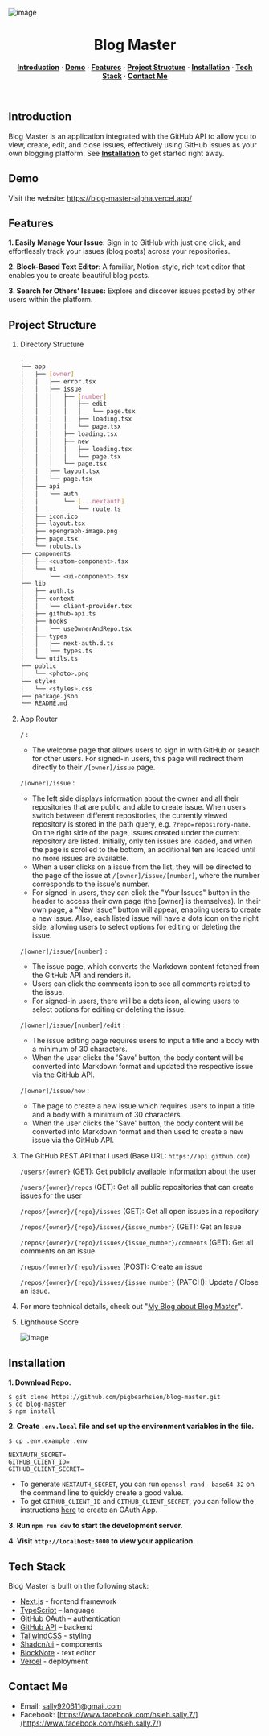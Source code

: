 ![image](https://github.com/pigbearhsien/blog-master/blob/main/public/Demo.jpeg)

<h1 align="center">Blog Master</h1>
<p align="center">
  <a href="#introduction"><strong>Introduction</strong></a> ·
  <a href="#demo"><strong>Demo</strong></a> ·
  <a href="#features"><strong>Features</strong></a> ·
  <a href="#project-structure"><strong>Project Structure</strong></a> ·
  <a href="#installation"><strong>Installation</strong></a> ·
  <a href="#tech-stack"><strong>Tech Stack</strong></a> ·
  <a href="#contact-me"><strong>Contact Me</strong></a> 
</p>
<br/>

## **Introduction**

Blog Master is an application integrated with the GitHub API to allow you to view, create, edit, and close issues, effectively using GitHub issues as your own blogging platform. See <a href="#installation"><strong>Installation</strong></a> to get started right away.

## Demo

Visit the website: https://blog-master-alpha.vercel.app/

## Features

**1. Easily Manage Your Issue:** Sign in to GitHub with just one click, and effortlessly track your issues (blog posts) across your repositories.

**2. Block-Based Text Editor**: A familiar, Notion-style, rich text editor that enables you to create beautiful blog posts.

**3. Search for Others’ Issues:** Explore and discover issues posted by other users within the platform.

## Project Structure

1. Directory Structure

   ```bash
   .
   ├── app
   │   ├── [owner]
   │   │   ├── error.tsx
   │   │   ├── issue
   │   │   │   ├── [number]
   │   │   │   │   ├── edit
   │   │   │   │   │   └── page.tsx
   │   │   │   │   ├── loading.tsx
   │   │   │   │   └── page.tsx
   │   │   │   ├── loading.tsx
   │   │   │   ├── new
   │   │   │   │   ├── loading.tsx
   │   │   │   │   └── page.tsx
   │   │   │   └── page.tsx
   │   │   ├── layout.tsx
   │   │   └── page.tsx
   │   ├── api
   │   │   └── auth
   │   │       └── [...nextauth]
   │   │           └── route.ts
   │   ├── icon.ico
   │   ├── layout.tsx
   │   ├── opengraph-image.png
   │   ├── page.tsx
   │   └── robots.ts
   ├── components
   │   ├── <custom-component>.tsx
   │   └── ui
   │       └── <ui-component>.tsx
   ├── lib
   │   ├── auth.ts
   │   ├── context
   │   │   └── client-provider.tsx
   │   ├── github-api.ts
   │   ├── hooks
   │   │   └── useOwnerAndRepo.tsx
   │   ├── types
   │   │   ├── next-auth.d.ts
   │   │   └── types.ts
   │   └── utils.ts
   ├── public
   │   └── <photo>.png
   ├── styles
   │   └── <styles>.css
   ├── package.json
   └── README.md
   ```

2. App Router

   `/` :

   - The welcome page that allows users to sign in with GitHub or search for other users. For signed-in users, this page will redirect them directly to their `/[owner]/issue` page.

   `/[owner]/issue` :

   - The left side displays information about the owner and all their repositories that are public and able to create issue. When users switch between different repositories, the currently viewed repository is stored in the path query, e.g. `?repo=reposirory-name`. On the right side of the page, issues created under the current repository are listed. Initially, only ten issues are loaded, and when the page is scrolled to the bottom, an additional ten are loaded until no more issues are available.
   - When a user clicks on a issue from the list, they will be directed to the page of the issue at `/[owner]/issue/[number]`, where the number corresponds to the issue's number.
   - For signed-in users, they can click the "Your Issues" button in the header to access their own page (the [owner] is themselves). In their own page, a "New Issue" button will appear, enabling users to create a new issue. Also, each listed issue will have a dots icon on the right side, allowing users to select options for editing or deleting the issue.

   `/[owner]/issue/[number]` :

   - The issue page, which converts the Markdown content fetched from the GitHub API and renders it.
   - Users can click the comments icon to see all comments related to the issue.
   - For signed-in users, there will be a dots icon, allowing users to select options for editing or deleting the issue.

   `/[owner]/issue/[number]/edit` :

   - The issue editing page requires users to input a title and a body with a minimum of 30 characters.
   - When the user clicks the 'Save' button, the body content will be converted into Markdown format and updated the respective issue via the GitHub API.

   `/[owner]/issue/new` :

   - The page to create a new issue which requires users to input a title and a body with a minimum of 30 characters.
   - When the user clicks the 'Save' button, the body content will be converted into Markdown format and then used to create a new issue via the GitHub API.

3. The GitHub REST API that I used (Base URL: `https://api.github.com`)

   `/users/{owner}` (GET): Get publicly available information about the user

   `/users/{owner}/repos` (GET): Get all public repositories that can create issues for the user

   `/repos/{owner}/{repo}/issues` (GET): Get all open issues in a repository

   `/repos/{owner}/{repo}/issues/{issue_number}` (GET): Get an Issue

   `/repos/{owner}/{repo}/issues/{issue_number}/comments` (GET): Get all comments on an issue

   `/repos/{owner}/{repo}/issues` (POST): Create an issue

   `/repos/{owner}/{repo}/issues/{issue_number}` (PATCH): Update / Close an issue.

4. For more technical details, check out "[My Blog about Blog Master](https://blog-master-alpha.vercel.app/pigbearhsien/issue?repo=blog-master)".

5. Lighthouse Score

   ![image](https://github.com/pigbearhsien/blog-master/blob/main/public/Lighthouse.png)

## Installation

**1. Download Repo.**

```
$ git clone https://github.com/pigbearhsien/blog-master.git
$ cd blog-master
$ npm install
```

**2. Create `.env.local` file and set up the environment variables in the file.**

```
$ cp .env.example .env
```

```
NEXTAUTH_SECRET=
GITHUB_CLIENT_ID=
GITHUB_CLIENT_SECRET=
```

- To generate `NEXTAUTH_SECRET`, you can run `openssl rand -base64 32` on the command line to quickly create a good value.
- To get `GITHUB_CLIENT_ID` and `GITHUB_CLIENT_SECRET`, you can follow the instructions [here](https://docs.github.com/en/developers/apps/building-oauth-apps/creating-an-oauth-app) to create an OAuth App.

**3. Run `npm run dev` to start the development server.**

**4. Visit `http://localhost:3000` to view your application.**

## Tech Stack

Blog Master is built on the following stack:

- [Next.js](https://nextjs.org/) - frontend framework
- [TypeScript](https://www.typescriptlang.org/) – language
- [GitHub OAuth](https://docs.github.com/en/developers/apps/building-oauth-apps) – authentication
- [GitHub API](https://docs.github.com/en/rest) – backend
- [TailwindCSS](https://tailwindcss.com/) - styling
- [Shadcn/ui](https://ui.shadcn.com/) - components
- [BlockNote](https://www.blocknotejs.org/) - text editor
- [Vercel](https://vercel.com/) - deployment

## Contact Me

- Email: sally920611@gmail.com
- Facebook: [https://www.facebook.com/hsieh.sally.7/](https://www.facebook.com/hsieh.sally.7/)
